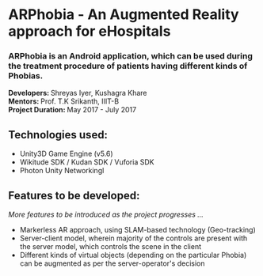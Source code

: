 # ARPhobia - An Augmented Reality approach for eHospitals
### ARPhobia is an Android application, which can be used during the treatment procedure of patients having different kinds of Phobias. 
<b> Developers: </b> Shreyas Iyer, Kushagra Khare <br>
<b> Mentors: </b> Prof. T.K Srikanth, IIIT-B <br>
<b> Project Duration: </b> May 2017 - July 2017 <br>

## Technologies used:
<ul>
<li>Unity3D Game Engine (v5.6)</li>
<li>Wikitude SDK / Kudan SDK / Vuforia SDK</li>
<li>Photon Unity Networkingl</li>
</ul>

## Features to be developed:
<i>More features to be introduced as the project progresses ... </i>
<ul>
<li>Markerless AR approach, using SLAM-based technology (Geo-tracking)</li>
<li>Server-client model, wherein majority of the controls are present with the server model, which controls the scene in the client</li>
<li>Different kinds of virtual objects (depending on the particular Phobia) can be augmented as per the server-operator's decision</li>
</ul>
